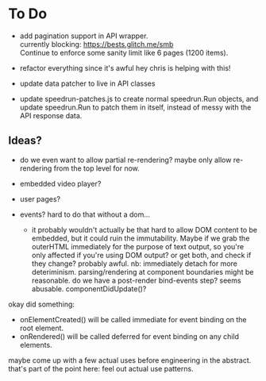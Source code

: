 # To Do

- add pagination support in API wrapper.  
  currently blocking: https://bests.glitch.me/smb  
  Continue to enforce some sanity limit like 6 pages (1200 items).

- refactor everything since it's awful
  hey chris is helping with this!

- update data patcher to live in API classes

- update speedrun-patches.js to create normal speedrun.Run objects, and update
  speedrun.Run to patch them in itself, instead of messy with the API response data.

## Ideas?

- do we even want to allow partial re-rendering? maybe only allow re-rendering from the top level for now.

- embedded video player?

- user pages?

- events? hard to do that without a dom...
  - it probably wouldn't actually be that hard to allow DOM content to be
    embedded, but it could ruin the immutability. Maybe if we grab the
    outerHTML immediately for the purpose of text output, so you're only
    affected if you're using DOM output? or get both, and check if they change?
    probably awful. nb: immediately detach for more deteriminism.
    parsing/rendering at component boundaries might be reasonable.
    do we have a post-render bind-events step? seems abusable.
    componentDidUpdate()?
    
okay did something:
  - onElementCreated() will be called immediate for event binding on the root element.
  - onRendered() will be called deferred for event binding on any child elements.


maybe come up with a few actual uses before engineering in the abstract.
that's part of the point here: feel out actual use patterns.

